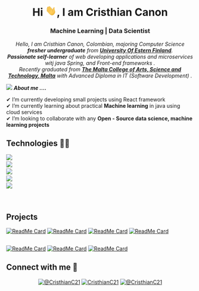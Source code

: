 
<h1 align="center">Hi <img src="https://raw.githubusercontent.com/ABSphreak/ABSphreak/master/gifs/Hi.gif" width="30px">, I am Cristhian Canon </h1>
<h3 align="center">Machine Learning  | Data Scientist </h3>





<p align="center">
  <em>
    Hello, I am Cristhian Canon, Colombian, majoring Computer Science <b>fresher undergraduate</b> from <a href="https://www.uef.fi/en"> <b>University Of Estern Finland</b></a>. <br>
    <b>Passionate self-learner</b> of web developing applications and microservices witj java Spring, and Front-end frameworks&nbsp.
    <br>Recently graduated from <a href="https://mcast.edu.mt"> <b> The Malta College of Arts, Science and Technology, Malta</b></a> with Advanced Diploma in IT (Software Development) .

  </em> 


<img src="https://media.giphy.com/media/iY8CRBdQXODJSCERIr/giphy.gif" width="20px">&nbsp;***About me ....***

✔ I’m currently developing small projects using React framework<br>
✔ I’m currently learning about  practical **Machine learning** in java using cloud services<br>
✔ I’m looking to collaborate with any **Open - Source data science, machine learning projects**<br>

 ## Technologies 🧑‍💻
 <p align="left">
  <a href="https://skillicons.dev">
    <img src="https://skillicons.dev/icons?i=java,python,html,css,javascript,php,ts" /><br>
    <img src="https://skillicons.dev/icons?i=react,nodejs,bootstrap" /><br>
    <img src="https://skillicons.dev/icons?i=mysql,sqlite" /><br>
    <img src="https://skillicons.dev/icons?i=git,github,md" /><br>
    <img src="https://skillicons.dev/icons?i=vscode,eclipse,idea,visualstudio" /><br>
  </a>
</p> 
<br>


 ## Projects
[![ReadMe Card](https://github-readme-stats.vercel.app/api/pin/?username=CrisCanonDev&repo=React)](https://github.com/CrisCanonDev/React)
[![ReadMe Card](https://github-readme-stats.vercel.app/api/pin/?username=CrisCanonDev&repo=Java)](https://github.com/CrisCanonDev/Java  )
[![ReadMe Card](https://github-readme-stats.vercel.app/api/pin/?username=CrisCanonDev&repo=DataAnalysis)](https://github.com/CrisCanonDev/DataAnalysis)
[![ReadMe Card](https://github-readme-stats.vercel.app/api/pin/?username=CrisCanonDev&repo=Google-Reviews-Analyzer)](https://github.com/CrisCanonDev/Google-Reviews-Analyzer)

 ##
[![ReadMe Card](https://github-readme-stats.vercel.app/api/pin/?username=CristhianC21&repo=pets_booking)](https://github.com/CristhianC21/pets_booking)
[![ReadMe Card](https://github-readme-stats.vercel.app/api/pin/?username=CristhianC21&repo=medical_app)](https://github.com/CristhianC21/medical_app)
[![ReadMe Card](https://github-readme-stats.vercel.app/api/pin/?username=CristhianC21&repo=IrrigationSystem)](https://github.com/CristhianC21/IrrigationSystem)

## Connect with me 🤝 
<p align="center">
  <a href="https://github.com/CristhianC21" target="blank"><img align="center" src="https://img.shields.io/badge/GitHub-100000?style=for-the-badge&logo=github&logoColor=white" alt="@CristhianC21"  /></a>
  <a href="https://www.linkedin.com/in/cristhian-canon-068518263/" target="blank"><img align="center" src="https://img.shields.io/badge/LinkedIn-0077B5?style=for-the-badge&logo=linkedin&logoColor=white" alt="CristhianC21"/></a>
  <a href = "mailto:cristhiancanon21@gmail.com" target="blank"><img align="center" src="https://img.shields.io/badge/Gmail-D14836?style=for-the-badge&logo=gmail&logoColor=white" alt="@CristhianC21"  /></a>
</p>
